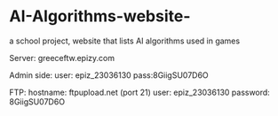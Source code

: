 # AI-Algorithms-website-
a school project, website that lists AI algorithms used in games

Server: greeceftw.epizy.com

Admin side: 
  user: epiz_23036130
  pass:8GiigSU07D6O
  
FTP: 
  hostname: ftpupload.net (port 21)
  user: epiz_23036130
  password: 8GiigSU07D6O

